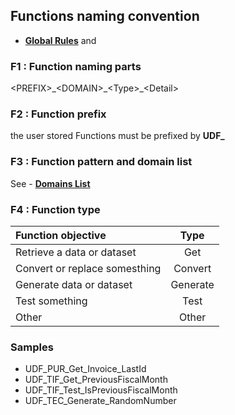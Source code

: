 ## Functions naming convention

- **[Global Rules](GlobalRules.md)** and

### F1 : Function naming parts
\<PREFIX\>\_\<DOMAIN\>\_\<Type\>\_\<Detail\>

### F2 : Function prefix
the user stored Functions must be prefixed by **UDF\_**

### F3 : Function pattern and domain list

See - **[Domains List](DomainsList.md)** 

### F4 : Function type

Function objective | Type |
:---|:---:|
Retrieve a data or dataset |  Get |
Convert or replace somesthing | Convert |
Generate data or dataset | Generate |
Test something |Test|
Other | Other|


### Samples

- UDF_PUR_Get_Invoice_LastId
- UDF_TIF_Get_PreviousFiscalMonth
- UDF_TIF_Test_IsPreviousFiscalMonth
- UDF_TEC_Generate_RandomNumber

